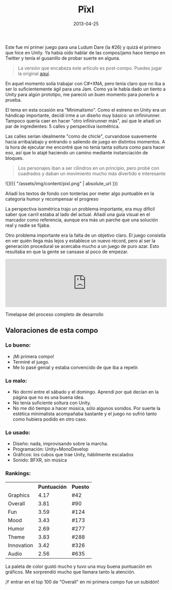 ﻿---
layout: post
title: Pïxl
date: 2013-04-25
description: Es difícil rodar cuando eres un cuadrado
img: assets/img/cover/pixl.png
embed: assets/embed/pixl/index.html
tags: [LudumDare]
words: 2 minutos
status: published
---

Este fue mi primer juego para una Ludum Dare (la #26) y quizá el primero que hice en Unity. Ya había oído hablar de las compos/jams hace tiempo en Twitter y tenía el gusanillo de probar suerte en alguna.

<blockquote>La versión que encabeza este artículo es post-compo. Puedes jugar la original <a href="http://ludumdare.com/compo/ludum-dare-26/?action=preview&uid=19200">aquí</a>.</blockquote>

En aquel momento solía trabajar con C#+XNA, pero tenía claro que no iba a ser lo suficientemente ágil para una Jam. Como ya le había dado un tiento a Unity para algún prototipo, me pareció un buen momento para ponerlo a prueba.

El tema en esta ocasión era "Minimalismo". Como el estreno en Unity era un hándicap importante, decidí irme a un diseño muy básico: un infinirunner. Tampoco quería caer en hacer "otro infinirunner más", así que le añadí un par de ingredientes: 5 calles y perspectiva isométrica.

Las calles serían idealmente "como de chicle", curvandose suavemente hacia arriba/abajo y entrando o saliendo de juego en distintos momentos. A la hora de ejecutar me encontré que no tenía tanta soltura como para hacer eso, así que lo atajé haciendo un camino mediante instanciación de bloques.

<blockquote>Los personajes iban a ser cilindros en un principio, pero probé con cuadrados y daban un movimiento mucho más divertido e interesante</blockquote>

![]({{ "/assets/img/content/pixl.png" | absolute_url }})
<p class="image-caption">Añadí los textos de fondo con tonterías por meter algo puntuable en la categoría humor y recompensar el progreso</p>

La perspectiva isométrica trajo un problema importante, era muy difícil saber que carril estaba al lado del actual. Añadí una guía visual en el marcador como referencia, aunque era más un parche que una solución real y nadie se fijaba.

Otro problema importante era la falta de un objetivo claro. El juego consistía en ver quién llega más lejos y establece un nuevo récord, pero al ser la generación procedural se acercaba mucho a un juego de puro azar. Esto resultaba en que la gente se cansase al poco de empezar.

<div class="video-container">
  <iframe style="width: 100%;" src="https://www.youtube.com/embed/nY4SEY_VBN8" frameborder="0" gesture="media" allow="encrypted-media" allowfullscreen></iframe>
</div>
<p class="image-caption">Timelapse del proceso completo de desarrollo</p>

## Valoraciones de esta compo

### Lo bueno:
* ¡Mi primera compo!
* ‎Terminé el juego.
* ‎Me lo pasé genial y estaba convencido de que iba a repetir.

### Lo malo:
* No dormí entre el sábado y el domingo. Aprendí por qué decían en la página que no es una buena idea.
* ‎No tenía suficiente soltura con Unity.
* ‎No me dió tiempo a hacer música, sólo algunos sonidos. Por suerte la estética minimalista acompañaba bastante y el juego no sufrió tanto como hubiera podido en otro caso.

### Lo usado:
* Diseño: nada, improvisando sobre la marcha.
* Programación: Unity+MonoDevelop ‎
* Gráficos: los cubos que trae Unity, hábilmente escalados
* Sonido: BFXR, sin música

### Rankings:
<table>
<tr><th></th><th class="cell-center">Puntuación</th><th class="cell-center">Puesto</th></tr>
<tr><td>Graphics	</td><td class="cell-center score">4.17</td><td class="cell-center rank">#42 </td></tr>
<tr><td>Overall		</td><td class="cell-center score">3.81</td><td class="cell-center rank">#90 </td></tr>
<tr><td>Fun			</td><td class="cell-center score">3.59</td><td class="cell-center rank">#124</td></tr>
<tr><td>Mood		</td><td class="cell-center score">3.43</td><td class="cell-center rank">#173</td></tr>
<tr><td>Humor		</td><td class="cell-center score">2.69</td><td class="cell-center rank">#277</td></tr>
<tr><td>Theme		</td><td class="cell-center score">3.83</td><td class="cell-center rank">#288</td></tr>
<tr><td>Innovation	</td><td class="cell-center score">3.42</td><td class="cell-center rank">#326</td></tr>
<tr><td>Audio		</td><td class="cell-center score">2.56</td><td class="cell-center rank">#635</td></tr>
</table>
La paleta de color gustó mucho y tuvo una muy buena puntuación en gráficos. Me sorprendió mucho que llamara tanto la atención.

¡Y entrar en el top 100 de "Overall" en mi primera compo fue un subidón!